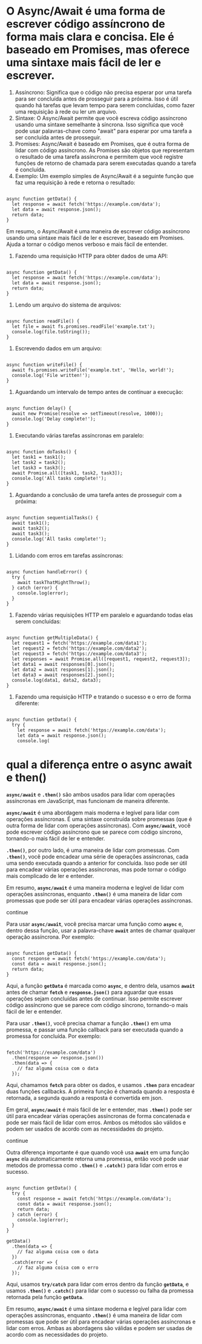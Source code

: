 # O Async/Await é uma forma de escrever código assíncrono de forma mais clara e concisa. Ele é baseado em Promises, mas oferece uma sintaxe mais fácil de ler e escrever.

1. Assíncrono: Significa que o código não precisa esperar por uma tarefa para ser concluída antes de prosseguir para a próxima. Isso é útil quando há tarefas que levam tempo para serem concluídas, como fazer uma requisição à rede ou ler um arquivo.
2. Sintaxe: O Async/Await permite que você escreva código assíncrono usando uma sintaxe semelhante à síncrona. Isso significa que você pode usar palavras-chave como "await" para esperar por uma tarefa a ser concluída antes de prosseguir.
3. Promises: Async/Await é baseado em Promises, que é outra forma de lidar com código assíncrono. As Promises são objetos que representam o resultado de uma tarefa assíncrona e permitem que você registre funções de retorno de chamada para serem executadas quando a tarefa é concluída.
4. Exemplo: Um exemplo simples de Async/Await é a seguinte função que faz uma requisição à rede e retorna o resultado:

```

async function getData() {
  let response = await fetch('https://example.com/data');
  let data = await response.json();
  return data;
}

```

Em resumo, o Async/Await é uma maneira de escrever código assíncrono usando uma sintaxe mais fácil de ler e escrever, baseado em Promises. Ajuda a tornar o código menos verboso e mais fácil de entender.

1. Fazendo uma requisição HTTP para obter dados de uma API:

```

async function getData() {
  let response = await fetch('https://example.com/data');
  let data = await response.json();
  return data;
}

```

1. Lendo um arquivo do sistema de arquivos:

```

async function readFile() {
  let file = await fs.promises.readFile('example.txt');
  console.log(file.toString());
}

```

1. Escrevendo dados em um arquivo:

```

async function writeFile() {
  await fs.promises.writeFile('example.txt', 'Hello, world!');
  console.log('File written!');
}

```

1. Aguardando um intervalo de tempo antes de continuar a execução:

```

async function delay() {
  await new Promise(resolve => setTimeout(resolve, 1000));
  console.log('Delay complete!');
}

```

1. Executando várias tarefas assíncronas em paralelo:

```

async function doTasks() {
  let task1 = task1();
  let task2 = task2();
  let task3 = task3();
  await Promise.all([task1, task2, task3]);
  console.log('All tasks complete!');
}

```

1. Aguardando a conclusão de uma tarefa antes de prosseguir com a próxima:

```

async function sequentialTasks() {
  await task1();
  await task2();
  await task3();
  console.log('All tasks complete!');
}

```

1. Lidando com erros em tarefas assíncronas:

```

async function handleError() {
  try {
    await taskThatMightThrow();
  } catch (error) {
    console.log(error);
  }
}

```

1. Fazendo várias requisições HTTP em paralelo e aguardando todas elas serem concluídas:

```

async function getMultipleData() {
  let request1 = fetch('https://example.com/data1');
  let request2 = fetch('https://example.com/data2');
  let request3 = fetch('https://example.com/data3');
  let responses = await Promise.all([request1, request2, request3]);
  let data1 = await responses[0].json();
  let data2 = await responses[1].json();
  let data3 = await responses[2].json();
  console.log(data1, data2, data3);
}

```

1. Fazendo uma requisição HTTP e tratando o sucesso e o erro de forma diferente:

```

async function getData() {
  try {
    let response = await fetch('https://example.com/data');
    let data = await response.json();
    console.log(

```

# qual a diferença entre o async await e then()

**`async/await`** e **`.then()`** são ambos usados para lidar com operações assíncronas em JavaScript, mas funcionam de maneira diferente.

**`async/await`** é uma abordagem mais moderna e legível para lidar com operações assíncronas. É uma sintaxe construída sobre promessas (que é outra forma de lidar com operações assíncronas). Com **`async/await`**, você pode escrever código assíncrono que se parece com código síncrono, tornando-o mais fácil de ler e entender.

**`.then()`**, por outro lado, é uma maneira de lidar com promessas. Com **`.then()`**, você pode encadear uma série de operações assíncronas, cada uma sendo executada quando a anterior for concluída. Isso pode ser útil para encadear várias operações assíncronas, mas pode tornar o código mais complicado de ler e entender.

Em resumo, **`async/await`** é uma maneira moderna e legível de lidar com operações assíncronas, enquanto **`.then()`** é uma maneira de lidar com promessas que pode ser útil para encadear várias operações assíncronas.



continue

Para usar **`async/await`**, você precisa marcar uma função como **`async`** e, dentro dessa função, usar a palavra-chave **`await`** antes de chamar qualquer operação assíncrona. Por exemplo:

```

async function getData() {
  const response = await fetch('https://example.com/data');
  const data = await response.json();
  return data;
}

```

Aqui, a função **`getData`** é marcada como **`async`**, e dentro dela, usamos **`await`** antes de chamar **`fetch`** e **`response.json()`** para aguardar que essas operações sejam concluídas antes de continuar. Isso permite escrever código assíncrono que se parece com código síncrono, tornando-o mais fácil de ler e entender.

Para usar **`.then()`**, você precisa chamar a função **`.then()`** em uma promessa, e passar uma função callback para ser executada quando a promessa for concluída. Por exemplo:

```

fetch('https://example.com/data')
  .then(response => response.json())
  .then(data => {
    // faz alguma coisa com o data
  });

```

Aqui, chamamos **`fetch`** para obter os dados, e usamos **`.then`** para encadear duas funções callbacks. A primeira função é chamada quando a resposta é retornada, a segunda quando a resposta é convertida em json.

Em geral, **`async/await`** é mais fácil de ler e entender, mas **`.then()`** pode ser útil para encadear várias operações assíncronas de forma concatenada e pode ser mais fácil de lidar com erros. Ambos os métodos são válidos e podem ser usados de acordo com as necessidades do projeto.



continue

Outra diferença importante é que quando você usa **`await`** em uma função **`async`** ela automaticamente retorna uma promessa, então você pode usar metodos de promessa como **`.then()`** e **`.catch()`** para lidar com erros e sucesso.

```

async function getData() {
  try {
    const response = await fetch('https://example.com/data');
    const data = await response.json();
    return data;
  } catch (error) {
    console.log(error);
  }
}

getData()
  .then(data => {
    // faz alguma coisa com o data
  })
  .catch(error => {
    // faz alguma coisa com o erro
  });

```

Aqui, usamos **`try/catch`** para lidar com erros dentro da função **`getData`**, e usamos **`.then()`** e **`.catch()`** para lidar com o sucesso ou falha da promessa retornada pela função **`getData`**.

Em resumo, **`async/await`** é uma sintaxe moderna e legível para lidar com operações assíncronas, enquanto **`.then()`** é uma maneira de lidar com promessas que pode ser útil para encadear várias operações assíncronas e lidar com erros. Ambas as abordagens são válidas e podem ser usadas de acordo com as necessidades do projeto.
